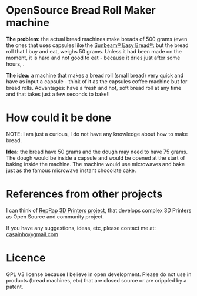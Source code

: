 # OpenSource Bread Roll Maker machine

**The problem:** the actual bread machines make breads of 500 grams (even the ones that uses capsules like the [Sunbeam® Easy Bread®:](http://www.sunbeam.ca/) but the bread roll that I buy and eat, weighs 50 grams. Unless it had been made on the moment, it is hard and not good to eat - because it dries just after some hours, .

**The idea:** a machine that makes a bread roll (small bread) very quick and have as input a capsule - think of it as the capsules coffee machine but for bread rolls.
Advantages: have a fresh and hot, soft bread roll at any time and that takes just a few seconds to bake!!

# How could it be done

NOTE: I am just a curious, I do not have any knowledge about how to make bread.

**Idea:** the bread have 50 grams and the dough may need to have 75 grams. The dough would be inside a capsule and would be opened at the start of baking inside the machine. The machine would use microwaves and bake just as the famous microwave instant chocolate cake.

# References from other projects

I can think of [RepRap 3D Printers project](http://reprap.org/), that develops complex 3D Printers as Open Source and community project.

If you have any suggestions, ideas, etc, please contact me at: casainho@gmail.com

# Licence

GPL V3 license because I believe in open development. Please do not use in products (bread machines, etc) that are closed source or are crippled by a patent.
